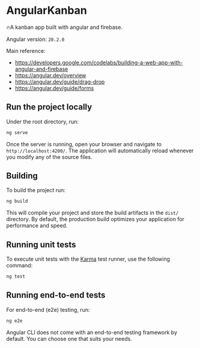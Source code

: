 # AngularKanban

🔥A kanban app built with angular and firebase.

Angular version: `20.2.0`

Main reference:

- https://developers.google.com/codelabs/building-a-web-app-with-angular-and-firebase
- https://angular.dev/overview
- https://angular.dev/guide/drag-drop
- https://angular.dev/guide/forms

## Run the project locally

Under the root directory, run:

```bash
ng serve
```

Once the server is running, open your browser and navigate to `http://localhost:4200/`. The application will automatically reload whenever you modify any of the source files.


## Building

To build the project run:

```bash
ng build
```

This will compile your project and store the build artifacts in the `dist/` directory. By default, the production build optimizes your application for performance and speed.

## Running unit tests

To execute unit tests with the [Karma](https://karma-runner.github.io) test runner, use the following command:

```bash
ng test
```

## Running end-to-end tests

For end-to-end (e2e) testing, run:

```bash
ng e2e
```

Angular CLI does not come with an end-to-end testing framework by default. You can choose one that suits your needs.
